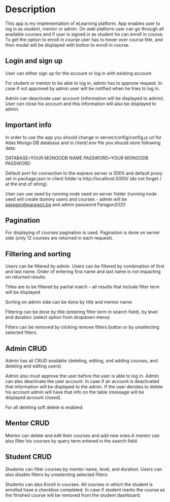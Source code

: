 # Description

This app is my implementation of eLearning platform. App enables user to log in as student, mentor or admin. On web platform user can go through all available courses and if user is signed in as student he can enroll in course. To get the option to enroll in course user has to hover over course title, and then modal will be displayed with button to enroll in course.

## Login and sign up

User can either sign up for the account or log in with existing account.

For student or mentor to be able to log in, admin has to approve request. In case if not approved by admin user will be notified when he tries to log in.

Admin can deactivate user account (information will be displayed to admin). User can close his account and this information will also be displayed to admin.
## Important info

In order to use the app you should change in server/config/config.js url for Atlas Mongo DB database and in client/.env file you should store following data:

DATABASE=YOUR MONGODB NAME
PASSWORD=YOUR MONGODB PASSWORD

Default port for connection to the express server is 5000 and default proxy set in package.json in client folder is http://localhost:5000/ (do not forget / at the end of string).

User can use seed by running node seed on server folder (running node seed will create dummy users and courses - admin will be paragon@paragon.ba and admin password Paragon202!)
## Pagination

For displaying of courses pagination is used. Pagination is done on server side (only 12 courses are returned in each request).
## Filtering and sorting

Users can be filtered by admin. Users can be filtered by combination of first and last name. Order of entering first name and last name is not impacting on returned results.

Titles are to be filtered by partial match – all results that include filter term will be displayed

Sorting on admin side can be done by title and mentor name.

Filtering can be done by title (entering filter term in search field), by level and duration (select option from dropdown menu)

Filters can be removed by clicking remove filters button or by unselecting selected filters.

## Admin CRUD

Admin has all CRUD available (deleting, editing, and adding courses, and deleting and editing users)

Admin also must approve the user before the user is able to log in. Admin can also deactivate the user account. In case if an account is deactivated that information will be displayed to the admin. If the user decides to delete his account admin will have that info on the table (message will be displayed account closed).

For all deleting soft delete is enabled.
## Mentor CRUD 

Mentor can delete and edit their courses and add new ones.A mentor can also filter his courses by query term entered in the search field.
## Student CRUD

Students can filter courses by mentor name, level, and duration. Users can also disable filters by unselecting selected filters

Students can also Enroll in courses. All courses in which the student is enrolled have a checkbox completed. In case if student marks the course as the finished course will be removed from the student dashboard.





